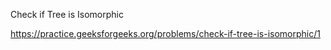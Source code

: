 Check if Tree is Isomorphic

https://practice.geeksforgeeks.org/problems/check-if-tree-is-isomorphic/1
